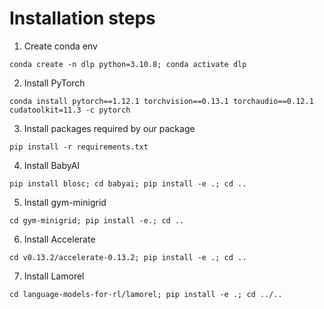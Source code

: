 # Installation steps
1. Create conda env
```
conda create -n dlp python=3.10.8; conda activate dlp
```
2. Install PyTorch
```
conda install pytorch==1.12.1 torchvision==0.13.1 torchaudio==0.12.1 cudatoolkit=11.3 -c pytorch
```
3. Install packages required by our package
```
pip install -r requirements.txt
```
4. Install BabyAI
```
pip install blosc; cd babyai; pip install -e .; cd ..
```
5. Install gym-minigrid
```
cd gym-minigrid; pip install -e.; cd ..
```
6. Install Accelerate
```
cd v0.13.2/accelerate-0.13.2; pip install -e .; cd ..
```
7. Install Lamorel
```
cd language-models-for-rl/lamorel; pip install -e .; cd ../..
```
